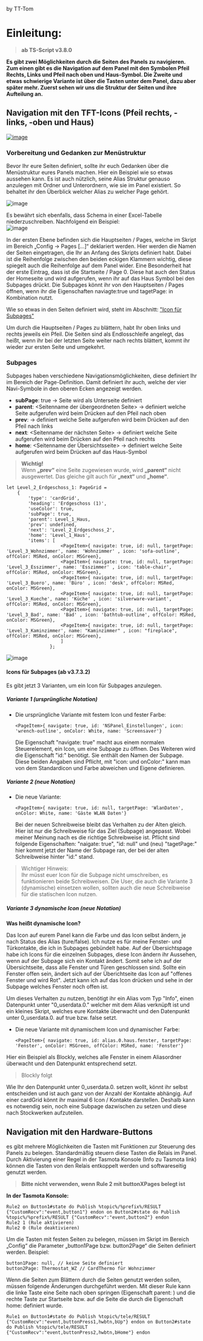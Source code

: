 by TT-Tom

# Einleitung:  

> **ab TS-Script v3.8.0**

**Es gibt zwei Möglichkeiten durch die Seiten des Panels zu navigieren. Zum einen gibt es die Navigation auf dem Panel mit den Symbolen Pfeil Rechts, Links und Pfeil nach oben und Haus-Symbol. Die Zweite und etwas schwierige Variante ist über die Tasten unter dem Panel, dazu aber später mehr. Zuerst sehen wir uns die Struktur der Seiten und ihre Aufteilung an.**  

## Navigation mit den TFT-Icons (Pfeil rechts, -links, -oben und Haus)  

[![image](https://user-images.githubusercontent.com/102996011/210832636-750fee62-ec5f-455b-9be0-b73c70fb6eb8.png)](https://user-images.githubusercontent.com/102996011/210832636-750fee62-ec5f-455b-9be0-b73c70fb6eb8.png)

### Vorbereitung und Gedanken zur Menüstruktur  

Bevor Ihr eure Seiten definiert, sollte ihr euch Gedanken über die Menüstruktur eures Panels machen. Hier ein Beispiel wie so etwas aussehen kann. Es ist auch nützlich, seine Alias Struktur genauso anzulegen mit Ordner und Unterordnern, wie sie im Panel existiert. So behaltet ihr den Überblick welcher Alias zu welcher Page gehört.

![image](https://user-images.githubusercontent.com/102996011/210839808-5d1c9531-1db4-41f2-88f3-ced3b59a4943.png)

Es bewährt sich ebenfalls, dass Schema in einer Excel-Tabelle niederzuschreiben. Nachfolgend ein Beispiel:  
![image](https://user-images.githubusercontent.com/102996011/210841168-46f76dc4-6755-4728-80f5-05f55992f21a.png)
 
In der ersten Ebene befinden sich die Hauptseiten / Pages, welche im Skript im Bereich „Config -> Pages [...]“ deklariert werden. Hier werden die Namen der Seiten eingetragen, die Ihr an Anfang des Skripts definiert habt. Dabei ist die Reihenfolge zwischen den beiden eckigen Klammern wichtig, diese spiegelt auch die Reihenfolge auf dem Panel wider. Eine Besonderheit hat der erste Eintrag, dass ist die Startseite / Page 0. Diese hat auch den Status der Homeseite und wird aufgerufen, wenn ihr auf das Haus Symbol bei den Subpages drückt. Die Subpages könnt ihr von den Hauptseiten / Pages öffnen, wenn ihr die Eigenschaften naviagte:true und tagetPage: in Kombination nutzt.  

Wie so etwas in den Seiten definiert wird, steht im Abschnitt: ["Icon für Subpages"](https://github.com/joBr99/nspanel-lovelace-ui/wiki/ioBroker-Navigation#icons-f%C3%BCr-subpages-ab-v3732)  

Um durch die Hauptseiten / Pages zu blättern, habt Ihr oben links und rechts jeweils ein Pfeil. Die Seiten sind als Endlosschleife angelegt, das heißt, wenn ihr bei der letzten Seite weiter nach rechts blättert, kommt ihr wieder zur ersten Seite und umgekehrt.

### Subpages  

Subpages haben verschiedene Navigationsmöglichkeiten, diese definiert Ihr im Bereich der Page-Definition. Damit definiert ihr auch, welche der vier Navi-Symbole in den oberen Ecken angezeigt werden.

* **subPage**: true -> Seite wird als Unterseite definiert
* **parent**: <Seitenname der übergeordneten Seite> -> definiert welche Seite aufgerufen wird beim Drücken auf den Pfeil nach oben
* **prev**: <Seitenname der vorhergehenden Seite> -> definiert welche Seite aufgerufen wird beim Drücken auf den Pfeil nach links
* **next**: <Seitenname der nächsten Seite> -> definiert welche Seite aufgerufen wird beim Drücken auf den Pfeil nach rechts
* **home**: <Seitenname der Übersichtsseite> -> definiert welche Seite aufgerufen wird beim Drücken auf das Haus-Symbol

> **Wichtig!**  
> Wenn **„prev“** eine Seite zugewiesen wurde, wird **„parent“** nicht ausgewertet. Das gleiche gilt auch für **„next“** und **„home“**. 
 
```
let Level_2_Erdgeschoss_1: PageGrid =
    {
        'type': 'cardGrid',
        'heading': 'Erdgeschoss (1)',
        'useColor': true,
        'subPage': true,
        'parent': Level_1_Haus,
        'prev': undefined,
        'next': 'Level_2_Erdgeschoss_2',
        'home': 'Level_1_Haus',
        'items': [
                    <PageItem>{ navigate: true, id: null, targetPage: 'Level_3_Wohnzimmer', name: 'Wohnzimmer' , icon: 'sofa-outline', offColor: MSRed, onColor: MSGreen},
                    <PageItem>{ navigate: true, id: null, targetPage: 'Level_3_Esszimmer', name: 'Esszimmer' , icon: 'table-chair', offColor: MSRed, onColor: MSGreen},
                    <PageItem>{ navigate: true, id: null, targetPage: 'Level_3_Buero', name: 'Büro' , icon: 'desk', offColor: MSRed, onColor: MSGreen},
                    <PageItem>{ navigate: true, id: null, targetPage: 'Level_3_Kueche', name: 'Küche' , icon: 'silverware-variant', offColor: MSRed, onColor: MSGreen},
                    <PageItem>{ navigate: true, id: null, targetPage: 'Level_3_Bad', name: 'Bad' , icon: 'bathtub-outline', offColor: MSRed, onColor: MSGreen},
                    <PageItem>{ navigate: true, id: null, targetPage: 'Level_3_Kaminzimmer', name: "Kaminzimmer" , icon: "fireplace", offColor: MSRed, onColor: MSGreen},
                    ]
                };
```  

![image](https://user-images.githubusercontent.com/102996011/210829375-90ab3d40-b3a4-4794-816d-dcc60f2e7271.png)


#### Icons für Subpages (ab v3.7.3.2)  

Es gibt jetzt 3 Varianten, um ein Icon für Subpages anzulegen.

##### Variante 1 (ursprüngliche Notation)  
* Die ursprüngliche Variante mit festem Icon und fester Farbe:
  ```
  <PageItem>{ navigate: true, id: 'NSPanel_Einstellungen', icon: 'wrench-outline', onColor: White, name: 'Screensaver'}  
  ```  
  Die Eigenschaft "navigate: true" macht aus einem normalen Steuerelement, ein Icon, um eine Subpage zu öffnen. Des Weiteren wird die Eigenschaft "id:" benötigt. Sie enthält den Namen der Subpage. Diese beiden Angaben sind Pflicht, mit "icon: und onColor:" kann man von dem Standardicon und Farbe abweichen und Eigene definieren.  

##### Variante 2 (neue Notation)  
* Die neue Variante:
  ```
  <PageItem>{ navigate: true, id: null, targetPage: 'WlanDaten', onColor: White, name: 'Gäste WLAN Daten'}
  ```
  Bei der neuen Schreibweise bleibt das Verhalten zu der Alten gleich. Hier ist nur die Schreibweise für das Ziel (Subpage) angepasst. Wobei meiner Meinung nach es die richtige Schreibweise ist. Pflicht sind folgende Eigenschaften: "naigate: true",  "id: null" und (neu) "tagetPage:" hier kommt jetzt der Name der Subpage ran, der bei der alten Schreibweise hinter "id:" stand.

> Wichtiger Hinweis:  
> Ihr müsst euer Icon für die Subpage nicht umschreiben, es funktionieren beide Schreibweisen. Die User, die auch die Variante 3 (dynamische) einsetzen wollen, sollten auch die neue Schreibweise für die statischen Icon nutzen.  

##### Variante 3 dynamische Icon (neue Notation)  

**Was heißt dynamische Icon?**  

Das Icon auf eurem Panel kann die Farbe und das Icon selbst ändern, je nach Status des Alias (ture/false).
Ich nutze es für meine Fenster- und Türkontakte, die ich in Subpages gebündelt habe. Auf der Übersichtspage habe ich Icons für die einzelnen Subpages, diese Icon ändern ihr Aussehen, wenn auf der Subpage sich ein Kontakt ändert. Somit sehe ich auf der Übersichtseite, dass alle Fenster und Türen geschlossen sind. Sollte ein Fenster offen sein, ändert sich auf der Überichtseite das Icon auf "offenes Fenster und wird Rot". Jetzt kann ich auf das Icon drücken und sehe in der Subpage welches Fenster noch offen ist.

Um dieses Verhalten zu nutzen, benötigt ihr ein Alias vom Typ "Info", einen Datenpunkt unter "0_userdata.0." welcher mit dem Alias verknüpft ist und ein kleines Skript, welches eure Kontakte überwacht und den Datenpunkt unter 0_userdata.0. auf true bzw. false setzt.

* Die neue Variante mit dynamischem Icon und dynamischer Farbe:
  ```
  <PageItem>{ navigate: true, id: alias.0.haus.fenster, targetPage: 'Fenster', onColor: MSGreen, offColor: MSRed, name: 'Fenster'}
  ```

Hier ein Beispiel als Blockly, welches alle Fenster in einem Aliasordner überwacht und den Datenpunkt entsprechend setzt.

> Blockly folgt  

Wie Ihr den Datenpunkt unter 0_userdata.0. setzen wollt, könnt ihr selbst entscheiden und ist auch ganz von der Anzahl der Kontakte abhängig. Auf einer cardGrid könnt ihr maximal 6 Icon / Kontakte darstellen. Deshalb kann es notwendig sein, noch eine Subpage dazwischen zu setzen und diese nach Stockwerken aufzuteilen.

## Navigation mit den Hardware-Buttons  

es gibt mehrere Möglichkeiten die Tasten mit Funktionen zur Steuerung des Panels zu belegen. Standardmäßig steuern diese Tasten die Relais im Panel. Durch Aktivierung einer Regel in der Tasmota Konsole (Info zu Tasmota link) können die Tasten von den Relais entkoppelt werden und softwareseitig genutzt werden.

> **Bitte nicht verwenden, wenn Rule 2 mit buttonXPages belegt ist**

**In der Tasmota Konsole:**
```
Rule2 on Button1#state do Publish %topic%/%prefix%/RESULT {"CustomRecv":"event,button1"} endon on Button2#state do Publish %topic%/%prefix%/RESULT {"CustomRecv":"event,button2"} endon
Rule2 1 (Rule aktivieren)
Rule2 0 (Rule deaktivieren)
```  

Um die Tasten mit festen Seiten zu belegen, müssen im Skript im Bereich „Config“ die Parameter „button1Page bzw. button2Page“ die Seiten definiert werden. Beispiel:

```  
button1Page: null, // keine Seite definiert
button2Page: Thermostat_WZ // CardThermo für Wohnzimmer
```  

Wenn die Seiten zum Blättern durch die Seiten genutzt werden sollen, müssen folgende Änderungen durchgeführt werden. Mit dieser Rule kann die linke Taste eine Seite nach oben springen (Eigenschaft parent: ) und die rechte Taste zur Startseite bzw. auf die Seite die durch die Eigenschaft home: definiert wurde.

``` 
Rule1 on Button1#state do Publish %topic%/tele/RESULT {"CustomRecv":"event,buttonPress1,hwbtn,bUp"} endon on Button2#state do Publish %topic%/tele/RESULT {"CustomRecv":"event,buttonPress2,hwbtn,bHome"} endon
``` 